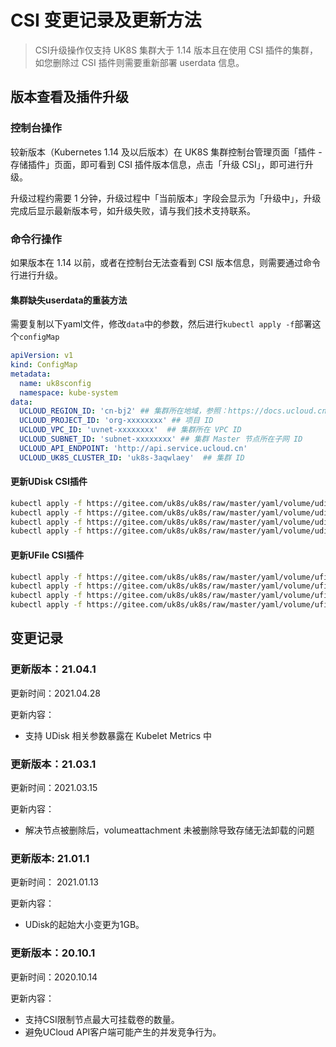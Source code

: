 # CSI 变更记录及更新方法

> CSI升级操作仅支持 UK8S 集群大于 1.14 版本且在使用 CSI 插件的集群，如您删除过 CSI 插件则需要重新部署 userdata 信息。

## 版本查看及插件升级

### 控制台操作

较新版本（Kubernetes 1.14 及以后版本）在 UK8S 集群控制台管理页面「插件 - 存储插件」页面，即可看到 CSI 插件版本信息，点击「升级 CSI」，即可进行升级。

升级过程约需要 1 分钟，升级过程中「当前版本」字段会显示为「升级中」，升级完成后显示最新版本号，如升级失败，请与我们技术支持联系。

### 命令行操作

如果版本在 1.14 以前，或者在控制台无法查看到 CSI 版本信息，则需要通过命令行进行升级。

#### 集群缺失userdata的重装方法

需要复制以下yaml文件，修改`data`中的参数，然后进行`kubectl apply -f`部署这个`configMap`

```yaml
apiVersion: v1
kind: ConfigMap
metadata:
  name: uk8sconfig
  namespace: kube-system
data:
  UCLOUD_REGION_ID: 'cn-bj2' ## 集群所在地域，参照：https://docs.ucloud.cn/api/summary/regionlist
  UCLOUD_PROJECT_ID: 'org-xxxxxxxx' ## 项目 ID
  UCLOUD_VPC_ID: 'uvnet-xxxxxxxx'  ## 集群所在 VPC ID
  UCLOUD_SUBNET_ID: 'subnet-xxxxxxxx' ## 集群 Master 节点所在子网 ID
  UCLOUD_API_ENDPOINT: 'http://api.service.ucloud.cn'
  UCLOUD_UK8S_CLUSTER_ID: 'uk8s-3aqwlaey'  ## 集群 ID

```

#### 更新UDisk CSI插件

```bash
kubectl apply -f https://gitee.com/uk8s/uk8s/raw/master/yaml/volume/udisk.21.04.1/csi-controller.yml
kubectl apply -f https://gitee.com/uk8s/uk8s/raw/master/yaml/volume/udisk.21.04.1/csi-node.yml
kubectl apply -f https://gitee.com/uk8s/uk8s/raw/master/yaml/volume/udisk.21.04.1/rbac-controller.yml
kubectl apply -f https://gitee.com/uk8s/uk8s/raw/master/yaml/volume/udisk.21.04.1/rbac-node.yml
```

#### 更新UFile CSI插件

```bash
kubectl apply -f https://gitee.com/uk8s/uk8s/raw/master/yaml/volume/ufile.21.04.1/csi-controller.yml
kubectl apply -f https://gitee.com/uk8s/uk8s/raw/master/yaml/volume/ufile.21.04.1/csi-node.yml
kubectl apply -f https://gitee.com/uk8s/uk8s/raw/master/yaml/volume/ufile.21.04.1/rbac-controller.yml
kubectl apply -f https://gitee.com/uk8s/uk8s/raw/master/yaml/volume/ufile.21.04.1/rbac-node.yml
```

## 变更记录

### 更新版本：21.04.1

更新时间：2021.04.28

更新内容：

* 支持 UDisk 相关参数暴露在 Kubelet Metrics 中

### 更新版本：21.03.1

更新时间：2021.03.15

更新内容：

* 解决节点被删除后，volumeattachment 未被删除导致存储无法卸载的问题

### 更新版本: 21.01.1

更新时间： 2021.01.13

更新内容：

* UDisk的起始大小变更为1GB。

### 更新版本：20.10.1

更新时间：2020.10.14

更新内容：

* 支持CSI限制节点最大可挂载卷的数量。
* 避免UCloud API客户端可能产生的并发竞争行为。